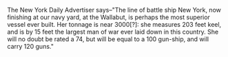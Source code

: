   The New York Daily Advertiser says–"The line of battle ship New York, now finishing at our navy yard, at the Wallabut, is perhaps the most superior vessel ever built. Her tonnage is near 3000[?]: she measures 203 feet keel, and is by 15 feet the largest man of war ever laid down in this country. She will no doubt be rated a 74, but will be equal to a 100 gun-ship, and will carry 120 guns."  